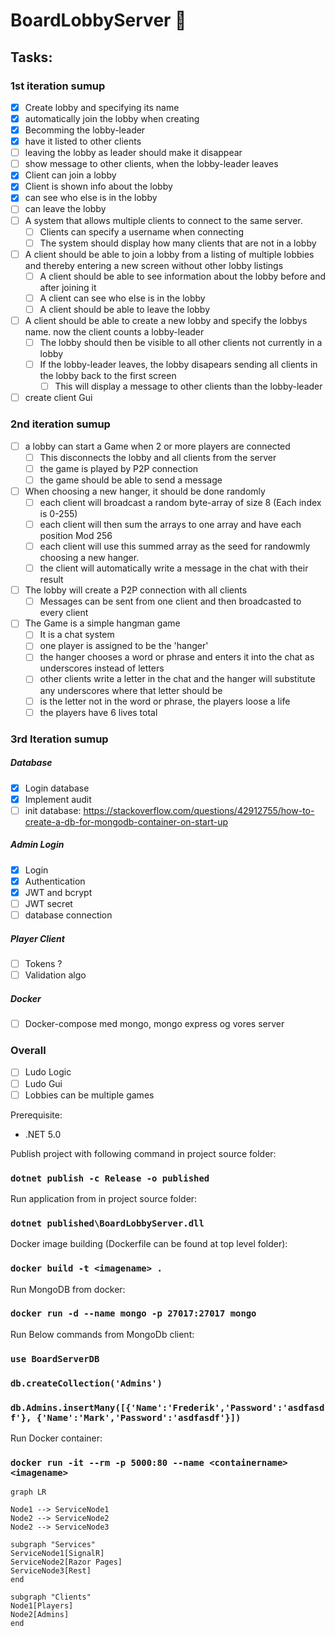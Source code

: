 # BoardLobbyServer :rocket:

## Tasks:
### 1st iteration sumup
- [x] Create lobby and specifying its name
- [x] automatically join the lobby when creating
- [x] Becomming the lobby-leader
- [x] have it listed to other clients
- [ ] leaving the lobby as leader should make it disappear
- [ ] show message to other clients, when the lobby-leader leaves
- [x] Client can join a lobby
- [x] Client is shown info about the lobby
- [x] can see who else is in the lobby
- [ ] can leave the lobby
- [ ] A system that allows multiple clients to connect to the same server. 
  - [ ] Clients can specify a username when connecting
  - [ ] The system should display how many clients that are not in a lobby
- [ ] A client should be able to join a lobby from a listing of multiple lobbies and thereby entering a new screen without other lobby listings
  - [ ] A client should be able to see information about the lobby before and after joining it
  - [ ] A client can see who else is in the lobby
  - [ ] A client should be able to leave the lobby
- [ ] A client should be able to create a new lobby and specify the lobbys name. now the client counts a lobby-leader
  - [ ] The lobby should then be visible to all other clients not currently in a lobby
  - [ ] If the lobby-leader leaves, the lobby disapears sending all clients in the lobby back to the first screen
    - [ ] This will display a message to other clients than the lobby-leader
- [ ] create client Gui
### 2nd iteration sumup
- [ ] a lobby can start a Game when 2 or more players are connected
  - [ ] This disconnects the lobby and all clients from the server
  - [ ] the game is played by P2P connection
  - [ ] the game should be able to send a message
- [ ] When choosing a new hanger, it should be done randomly
  - [ ] each client will broadcast a random byte-array of size 8 (Each index is 0-255)
  - [ ] each client will then sum the arrays to one array and have each position Mod 256
  - [ ] each client will use this summed array as the seed for randowmly choosing a new hanger.
  - [ ] the client will automatically write a message in the chat with their result 
- [ ] The lobby will create a P2P connection with all clients
  - [ ] Messages can be sent from one client and then broadcasted to every client
- [ ] The Game is a simple hangman game
  - [ ] It is a chat system
  - [ ] one player is assigned to be the 'hanger'
  - [ ] the hanger chooses a word or phrase and enters it into the chat as underscores instead of letters
  - [ ] other clients write a letter in the chat and the hanger will substitute any underscores where that letter should be
  - [ ] is the letter not in the word or phrase, the players loose a life
  - [ ] the players have 6 lives total 
### 3rd Iteration sumup
##### Database
- [x] Login database
- [x] Implement audit
- [ ] init database: https://stackoverflow.com/questions/42912755/how-to-create-a-db-for-mongodb-container-on-start-up
##### Admin Login
- [x] Login
- [x] Authentication
- [x] JWT and bcrypt
- [ ] JWT secret
- [ ] database connection
##### Player Client
- [ ] Tokens ?
- [ ] Validation algo
##### Docker
- [ ] Docker-compose med mongo, mongo express og vores server

### Overall
- [ ] Ludo Logic
- [ ] Ludo Gui
- [ ] Lobbies can be multiple games

Prerequisite:
* .NET 5.0

Publish project with following command in project source folder:
### ` dotnet publish -c Release -o published `

Run application from in project source folder:
### ` dotnet published\BoardLobbyServer.dll `

Docker image building (Dockerfile can be found at top level folder):
### ` docker build -t <imagename> . `

Run MongoDB from docker:
### ` docker run -d --name mongo -p 27017:27017 mongo `

Run Below commands from MongoDb client:

### ` use BoardServerDB `
### ` db.createCollection('Admins') `
### ` db.Admins.insertMany([{'Name':'Frederik','Password':'asdfasdf'}, {'Name':'Mark','Password':'asdfasdf'}]) `

Run Docker container:
### ` docker run -it --rm -p 5000:80 --name <containername> <imagename> `


```mermaid 
graph LR

Node1 --> ServiceNode1
Node2 --> ServiceNode2
Node2 --> ServiceNode3

subgraph "Services"
ServiceNode1[SignalR]
ServiceNode2[Razor Pages]
ServiceNode3[Rest]
end

subgraph "Clients"
Node1[Players]
Node2[Admins]
end
``` 
